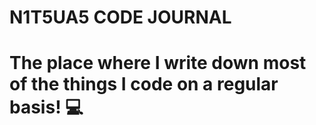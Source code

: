# N1T5UA5 CODE JOURNAL

# The place where I write down most of the things I code on a regular basis! 💻
